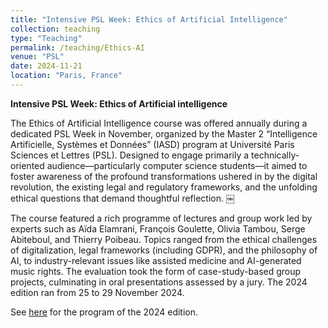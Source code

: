 ```yaml
---
title: "Intensive PSL Week: Ethics of Artificial Intelligence"
collection: teaching
type: "Teaching"
permalink: /teaching/Ethics-AI
venue: "PSL"
date: 2024-11-21
location: "Paris, France"
---
```


**Intensive PSL Week: Ethics of Artificial intelligence**  

The Ethics of Artificial Intelligence course was offered annually during a dedicated PSL Week in November, 
organized by the Master 2 “Intelligence Artificielle, Systèmes et Données” (IASD) program at Université Paris 
Sciences et Lettres (PSL). Designed to engage primarily a technically-oriented audience—particularly computer 
science students—it aimed to foster awareness of the profound transformations ushered in by the digital 
revolution, the existing legal and regulatory frameworks, and the unfolding ethical questions that demand 
thoughtful reflection. ￼ 

The course featured a rich programme of lectures and group work led by experts such as Aïda Elamrani, 
François Goulette, Olivia Tambou, Serge Abiteboul, and Thierry Poibeau. Topics ranged from the ethical 
challenges of digitalization, legal frameworks (including GDPR), and the philosophy of AI, to industry-relevant 
issues like assisted medicine and AI-generated music rights. The evaluation took the form of case-study-based 
group projects, culminating in oral presentations assessed by a jury. The 2024 edition ran from 25 to 29 
November 2024.  

See [here](https://www.caor.minesparis.psl.eu/presentation/cours-eia/) for the program of the 2024 edition.   
